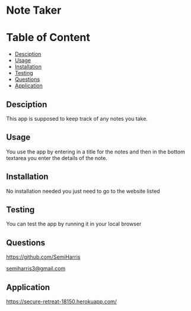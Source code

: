 # Note Taker

Table of Content
===================
* [Desciption](#desciption)
* [Usage](#usage)
* [Installation](#installation)
* [Testing](#testing)
* [Questions](#questions)
* [Application](#application)


## Desciption
This app is supposed to keep track of any notes you take.

## Usage
You use the app by entering in a title for the notes and then in the bottom textarea you enter the details of the note.

## Installation
No installation needed you just need to go to the website listed

## Testing
You can test the app by running it in your local browser

## Questions
https://github.com/SemiHarris

semiharris3@gmail.com

## Application
https://secure-retreat-18150.herokuapp.com/
